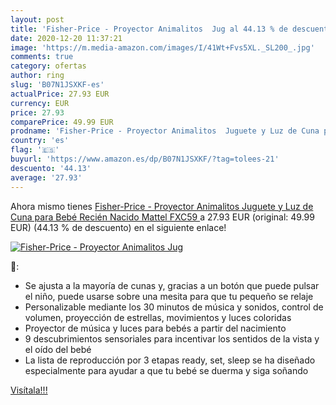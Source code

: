 ```yaml
---
layout: post
title: 'Fisher-Price - Proyector Animalitos  Jug al 44.13 % de descuento'
date: 2020-12-20 11:37:21
image: 'https://m.media-amazon.com/images/I/41Wt+Fvs5XL._SL200_.jpg'
comments: true
category: ofertas
author: ring
slug: 'B07N1JSXKF-es'
actualPrice: 27.93 EUR
currency: EUR
price: 27.93
comparePrice: 49.99 EUR
prodname: 'Fisher-Price - Proyector Animalitos  Juguete y Luz de Cuna para Bebé Recién Nacido  Mattel FXC59 '
country: 'es'
flag: '🇪🇸'
buyurl: 'https://www.amazon.es/dp/B07N1JSXKF/?tag=tolees-21'
descuento: '44.13'
average: '27.93'
---
```


Ahora mismo tienes [Fisher-Price - Proyector Animalitos  Juguete y Luz de Cuna para Bebé Recién Nacido  Mattel FXC59 ](https://www.amazon.es/dp/B07N1JSXKF/?tag=tolees-21) a 27.93 EUR (original: 49.99 EUR) (44.13 %  de descuento) en el siguiente enlace!

[![Fisher-Price - Proyector Animalitos  Jug](https://m.media-amazon.com/images/I/41Wt+Fvs5XL._SL200_.jpg)](https://www.amazon.es/dp/B07N1JSXKF/?tag=tolees-21)

🔎:

- Se ajusta a la mayoría de cunas y, gracias a un botón que puede pulsar el niño, puede usarse sobre una mesita para que tu pequeño se relaje
- Personalizable mediante los 30 minutos de música y sonidos, control de volumen, proyección de estrellas, movimientos y luces coloridas
- Proyector de música y luces para bebés a partir del nacimiento
- 9 descubrimientos sensoriales para incentivar los sentidos de la vista y el oído del bebé
- La lista de reproducción por 3 etapas ready, set, sleep se ha diseñado especialmente para ayudar a que tu bebé se duerma y siga soñando

[Visítala!!!](https://www.amazon.es/dp/B07N1JSXKF/?tag=tolees-21)
